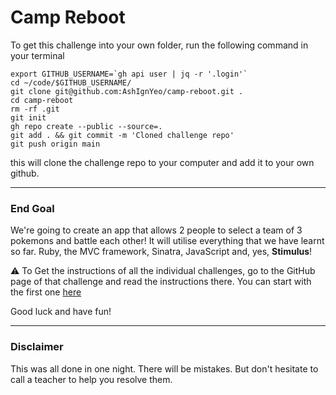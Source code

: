 # Camp Reboot

To get this challenge into your own folder, run the following command in your terminal

```
export GITHUB_USERNAME=`gh api user | jq -r '.login'`
cd ~/code/$GITHUB_USERNAME/
git clone git@github.com:AshIgnYeo/camp-reboot.git .
cd camp-reboot
rm -rf .git
git init
gh repo create --public --source=.
git add . && git commit -m 'Cloned challenge repo'
git push origin main
```

this will clone the challenge repo to your computer and add it to your own github.

---

### End Goal

We're going to create an app that allows 2 people to select a team of 3 pokemons and battle each other! It will utilise everything that we have learnt so far. Ruby, the MVC framework, Sinatra, JavaScript and, yes, **Stimulus**!

⚠️ To Get the instructions of all the individual challenges, go to the GitHub page of that challenge and read the instructions there. You can start with the first one [here](https://github.com/AshIgnYeo/camp-reboot/tree/main/01-ruby-and-active-record)

Good luck and have fun!

---

### Disclaimer

This was all done in one night. There will be mistakes. But don't hesitate to call a teacher to help you resolve them.
